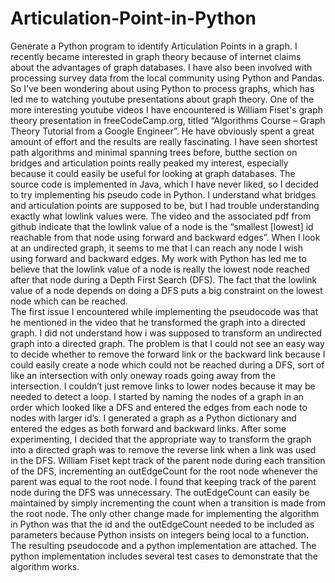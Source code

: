 # Articulation-Point-in-Python
Generate a Python program to identify Articulation Points in a graph.
    I recently became interested in graph theory because of internet claims about the advantages of graph databases. I have also been involved with processing survey data from the local community using Python and Pandas. So I’ve been wondering about using Python to process graphs, which has led me to watching youtube presentations about graph theory. One of the more interesting youtube videos I have encountered is William Fiset's graph theory presentation in freeCodeCamp.org, titled “Algorithms Course – Graph Theory Tutorial from a Google Engineer”.  He have obviously spent a great amount of effort and the results are really fascinating. I have seen shortest path algorithms and minimal spanning trees before, butthe section on bridges and articulation points really peaked my interest, especially because it could easily be useful for looking at graph databases. 
    The source code is implemented in Java, which I have never liked, so I decided to try implementing his pseudo code in Python. I understand what bridges and articulation points are supposed to be, but I had trouble understanding exactly what lowlink values were.  The video and the associated pdf from github indicate that the lowlink value of a node is the “smallest [lowest] id reachable from that node using forward and backward edges”. When I look at an undirected graph, it seems to me that I can reach any node I wish using forward and backward edges. My work with Python has led me to believe that the lowlink value of a node is really the lowest node reached after that node during a Depth First Search (DFS). The fact that the lowlink value of a node depends on doing a DFS puts a big constraint on the lowest node which can be reached.   
     The first issue I encountered while implementing the pseudocode was that he mentioned in the video that he transformed the graph into a directed graph. I did not understand how i was supposed to transform an undirected graph into a directed graph. The problem is that I could not see an easy way to decide whether to remove the forward link or the backward link because I could easily create a node which could not be reached during a DFS, sort of like an intersection with only oneway roads going away from the intersection. I couldn’t just remove links to lower nodes because it may be needed to detect a loop. I started by naming the nodes of a graph in an order which looked like a DFS and entered the edges from each node to nodes with larger id’s. I generated a graph as a Python dictionary and entered the edges as both forward and backward links. After some experimenting, I decided that the appropriate way to transform the graph into a directed graph was to remove the reverse link when a link was used in the DFS. 
    William Fiset kept track of the parent node during each transition of the DFS, incrementing an outEdgeCount for the root node whenever the parent was equal to the root node. I found that keeping track of the parent node during the DFS was unnecessary. The outEdgeCount can easily be maintained by simply incrementing the count when a transition is made from the root node. The only other change made for implementing the algorithm in Python was that the id and the outEdgeCount needed to be included as parameters because Python insists on integers being local to a function. The resulting pseudocode and a python implementation are attached. The python implementation includes several test cases to demonstrate that the algorithm works. 


